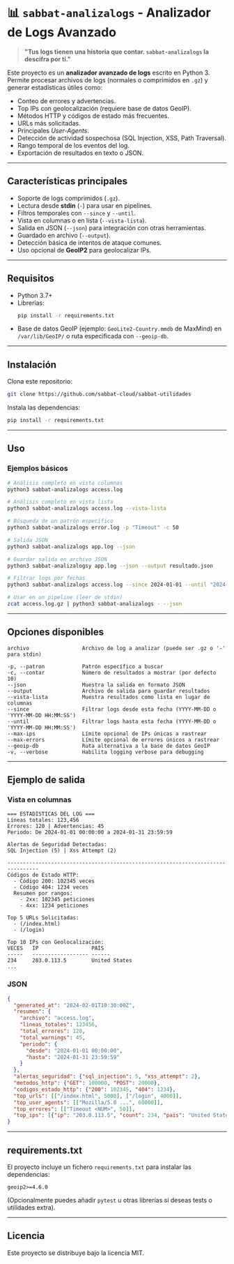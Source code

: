 # 📊 `sabbat-analizalogs` - Analizador de Logs Avanzado

> **"Tus logs tienen una historia que contar. `sabbat-analizalogs` la descifra por ti."**

Este proyecto es un **analizador avanzado de logs** escrito en Python 3. Permite procesar archivos de logs (normales o comprimidos en `.gz`) y generar estadísticas útiles como:

- Conteo de errores y advertencias.
- Top IPs con geolocalización (requiere base de datos GeoIP).
- Métodos HTTP y códigos de estado más frecuentes.
- URLs más solicitadas.
- Principales *User-Agents*.
- Detección de actividad sospechosa (SQL Injection, XSS, Path Traversal).
- Rango temporal de los eventos del log.
- Exportación de resultados en texto o JSON.

---

## Características principales

- Soporte de logs comprimidos (`.gz`).
- Lectura desde **stdin** (`-`) para usar en pipelines.
- Filtros temporales con `--since` y `--until`.
- Vista en columnas o en lista (`--vista-lista`).
- Salida en JSON (`--json`) para integración con otras herramientas.
- Guardado en archivo (`--output`).
- Detección básica de intentos de ataque comunes.
- Uso opcional de **GeoIP2** para geolocalizar IPs.

---

## Requisitos

- Python 3.7+
- Librerías:
  ```bash
  pip install -r requirements.txt
  ```
- Base de datos GeoIP (ejemplo: `GeoLite2-Country.mmdb` de MaxMind) en `/var/lib/GeoIP/` o ruta especificada con `--geoip-db`.

---

## Instalación

Clona este repositorio:

```bash
git clone https://github.com/sabbat-cloud/sabbat-utilidades
```

Instala las dependencias:

```bash
pip install -r requirements.txt
```

---

## Uso

### Ejemplos básicos

```bash
# Análisis completo en vista columnas
python3 sabbat-analizalogs access.log

# Análisis completo en vista lista
python3 sabbat-analizalogs access.log --vista-lista

# Búsqueda de un patrón específico
python3 sabbat-analizalogs error.log -p "Timeout" -c 50

# Salida JSON
python3 sabbat-analizalogs app.log --json

# Guardar salida en archivo JSON
python3 sabbat-analizalogsy app.log --json --output resultado.json

# Filtrar logs por fechas
python3 sabbat-analizalogs access.log --since 2024-01-01 --until "2024-01-31 23:59:59"

# Usar en un pipeline (leer de stdin)
zcat access.log.gz | python3 sabbat-analizalogs - --json
```

---

## Opciones disponibles

```text
archivo                 Archivo de log a analizar (puede ser .gz o '-' para stdin)

-p, --patron            Patrón específico a buscar
-c, --contar            Número de resultados a mostrar (por defecto 10)
--json                  Muestra la salida en formato JSON
--output                Archivo de salida para guardar resultados
--vista-lista           Muestra resultados como lista en lugar de columnas
--since                 Filtrar logs desde esta fecha (YYYY-MM-DD o 'YYYY-MM-DD HH:MM:SS')
--until                 Filtrar logs hasta esta fecha (YYYY-MM-DD o 'YYYY-MM-DD HH:MM:SS')
--max-ips               Límite opcional de IPs únicas a rastrear
--max-errors            Límite opcional de errores únicos a rastrear
--geoip-db              Ruta alternativa a la base de datos GeoIP
-v, --verbose           Habilita logging verbose para debugging
```

---

## Ejemplo de salida

### Vista en columnas
```
=== ESTADÍSTICAS DEL LOG ===
Líneas totales: 123,456
Errores: 120 | Advertencias: 45
Periodo: De 2024-01-01 00:00:00 a 2024-01-31 23:59:59

Alertas de Seguridad Detectadas:
SQL Injection (5) | Xss Attempt (2)

--------------------------------------------------------------------------------
Códigos de Estado HTTP:
  - Código 200: 102345 veces
  - Código 404: 1234 veces
  Resumen por rangos:
    - 2xx: 102345 peticiones
    - 4xx: 1234 peticiones

Top 5 URLs Solicitadas:
  - (/index.html)
  - (/login)

Top 10 IPs con Geolocalización:
VECES   IP                 PAÍS
-----   ------------------ ------
234     203.0.113.5        United States
...
```

### JSON
```json
{
  "generated_at": "2024-02-01T10:30:00Z",
  "resumen": {
    "archivo": "access.log",
    "lineas_totales": 123456,
    "total_errores": 120,
    "total_warnings": 45,
    "periodo": {
      "desde": "2024-01-01 00:00:00",
      "hasta": "2024-01-31 23:59:59"
    }
  },
  "alertas_seguridad": {"sql_injection": 5, "xss_attempt": 2},
  "metodos_http": {"GET": 100000, "POST": 20000},
  "codigos_estado_http": {"200": 102345, "404": 1234},
  "top_urls": [["/index.html", 5000], ["/login", 4000]],
  "top_user_agents": [["Mozilla/5.0 ...", 60000]],
  "top_errores": [["Timeout <NUM>", 50]],
  "top_ips": [{"ip": "203.0.113.5", "count": 234, "pais": "United States"}]
}
```

---

## requirements.txt

El proyecto incluye un fichero `requirements.txt` para instalar las dependencias:

```text
geoip2>=4.6.0
```

(Opcionalmente puedes añadir `pytest` u otras librerías si deseas tests o utilidades extra).

---

## Licencia

Este proyecto se distribuye bajo la licencia MIT.
